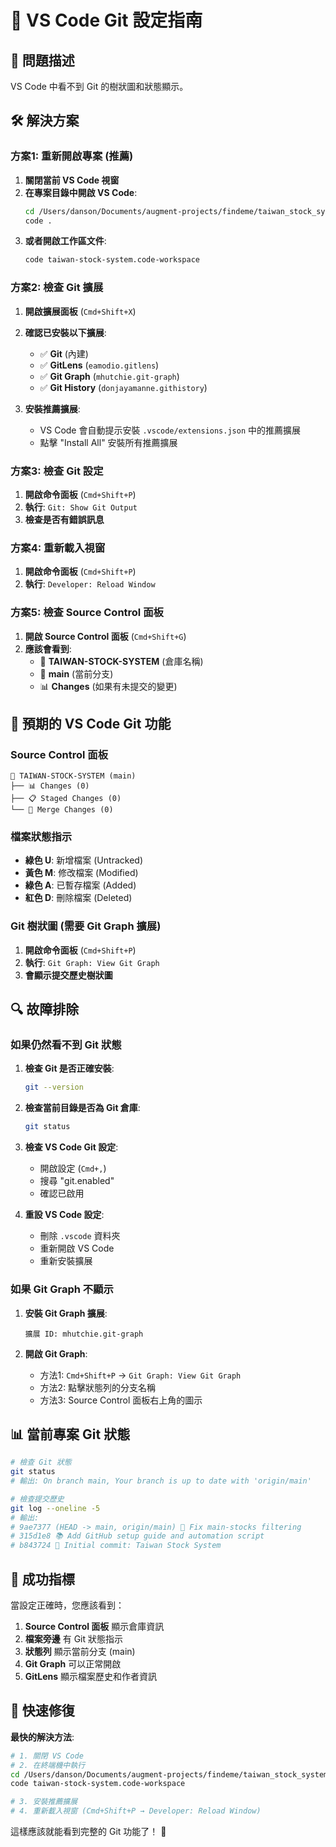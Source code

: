 # 🔧 VS Code Git 設定指南

## 🎯 問題描述

VS Code 中看不到 Git 的樹狀圖和狀態顯示。

## 🛠️ 解決方案

### 方案1: 重新開啟專案 (推薦)

1. **關閉當前 VS Code 視窗**
2. **在專案目錄中開啟 VS Code**:
   ```bash
   cd /Users/danson/Documents/augment-projects/findeme/taiwan_stock_system
   code .
   ```
3. **或者開啟工作區文件**:
   ```bash
   code taiwan-stock-system.code-workspace
   ```

### 方案2: 檢查 Git 擴展

1. **開啟擴展面板** (`Cmd+Shift+X`)
2. **確認已安裝以下擴展**:
   - ✅ **Git** (內建)
   - ✅ **GitLens** (`eamodio.gitlens`)
   - ✅ **Git Graph** (`mhutchie.git-graph`)
   - ✅ **Git History** (`donjayamanne.githistory`)

3. **安裝推薦擴展**:
   - VS Code 會自動提示安裝 `.vscode/extensions.json` 中的推薦擴展
   - 點擊 "Install All" 安裝所有推薦擴展

### 方案3: 檢查 Git 設定

1. **開啟命令面板** (`Cmd+Shift+P`)
2. **執行**: `Git: Show Git Output`
3. **檢查是否有錯誤訊息**

### 方案4: 重新載入視窗

1. **開啟命令面板** (`Cmd+Shift+P`)
2. **執行**: `Developer: Reload Window`

### 方案5: 檢查 Source Control 面板

1. **開啟 Source Control 面板** (`Cmd+Shift+G`)
2. **應該會看到**:
   - 📁 **TAIWAN-STOCK-SYSTEM** (倉庫名稱)
   - 🌿 **main** (當前分支)
   - 📊 **Changes** (如果有未提交的變更)

## 🎯 預期的 VS Code Git 功能

### Source Control 面板
```
📁 TAIWAN-STOCK-SYSTEM (main)
├── 📊 Changes (0)
├── 📋 Staged Changes (0)
└── 🔄 Merge Changes (0)
```

### 檔案狀態指示
- **綠色 U**: 新增檔案 (Untracked)
- **黃色 M**: 修改檔案 (Modified)
- **綠色 A**: 已暫存檔案 (Added)
- **紅色 D**: 刪除檔案 (Deleted)

### Git 樹狀圖 (需要 Git Graph 擴展)
1. **開啟命令面板** (`Cmd+Shift+P`)
2. **執行**: `Git Graph: View Git Graph`
3. **會顯示提交歷史樹狀圖**

## 🔍 故障排除

### 如果仍然看不到 Git 狀態

1. **檢查 Git 是否正確安裝**:
   ```bash
   git --version
   ```

2. **檢查當前目錄是否為 Git 倉庫**:
   ```bash
   git status
   ```

3. **檢查 VS Code Git 設定**:
   - 開啟設定 (`Cmd+,`)
   - 搜尋 "git.enabled"
   - 確認已啟用

4. **重設 VS Code 設定**:
   - 刪除 `.vscode` 資料夾
   - 重新開啟 VS Code
   - 重新安裝擴展

### 如果 Git Graph 不顯示

1. **安裝 Git Graph 擴展**:
   ```
   擴展 ID: mhutchie.git-graph
   ```

2. **開啟 Git Graph**:
   - 方法1: `Cmd+Shift+P` → `Git Graph: View Git Graph`
   - 方法2: 點擊狀態列的分支名稱
   - 方法3: Source Control 面板右上角的圖示

## 📊 當前專案 Git 狀態

```bash
# 檢查 Git 狀態
git status
# 輸出: On branch main, Your branch is up to date with 'origin/main'

# 檢查提交歷史
git log --oneline -5
# 輸出:
# 9ae7377 (HEAD -> main, origin/main) 🔧 Fix main-stocks filtering
# 315d1e8 📚 Add GitHub setup guide and automation script
# b843724 🚀 Initial commit: Taiwan Stock System
```

## 🎉 成功指標

當設定正確時，您應該看到：

1. **Source Control 面板** 顯示倉庫資訊
2. **檔案旁邊** 有 Git 狀態指示
3. **狀態列** 顯示當前分支 (main)
4. **Git Graph** 可以正常開啟
5. **GitLens** 顯示檔案歷史和作者資訊

## 🚀 快速修復

**最快的解決方法**:
```bash
# 1. 關閉 VS Code
# 2. 在終端機中執行
cd /Users/danson/Documents/augment-projects/findeme/taiwan_stock_system
code taiwan-stock-system.code-workspace

# 3. 安裝推薦擴展
# 4. 重新載入視窗 (Cmd+Shift+P → Developer: Reload Window)
```

這樣應該就能看到完整的 Git 功能了！ 🎊
